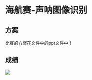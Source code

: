#                     海航赛-声呐图像识别

## 方案

比赛的方案在文件中的ppt文件中！

## 成绩

![](https://github.com/panbo-bridge/competition/blob/main/%E5%85%A8%E5%9B%BD%E6%B5%B7%E6%B4%8B%E8%88%AA%E8%A1%8C%E5%99%A8%E8%AE%BE%E8%AE%A1%E4%B8%8E%E5%88%B6%E4%BD%9C%E5%A4%A7%E8%B5%9B-%E5%A3%B0%E5%91%90%E5%9B%BE%E5%83%8F%E8%AF%86%E5%88%AB/index.jpg)
